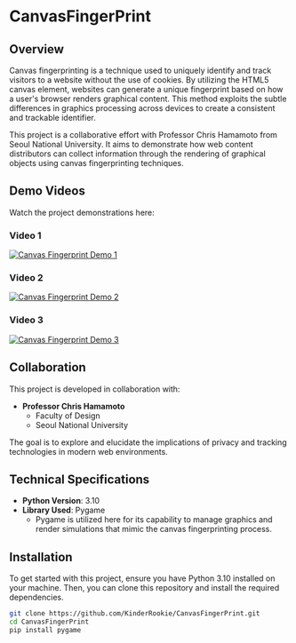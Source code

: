 # CanvasFingerPrint


## Overview
Canvas fingerprinting is a technique used to uniquely identify and track visitors to a website without the use of cookies. By utilizing the HTML5 canvas element, websites can generate a unique fingerprint based on how a user's browser renders graphical content. This method exploits the subtle differences in graphics processing across devices to create a consistent and trackable identifier.

This project is a collaborative effort with Professor Chris Hamamoto from Seoul National University. It aims to demonstrate how web content distributors can collect information through the rendering of graphical objects using canvas fingerprinting techniques.

## Demo Videos
Watch the project demonstrations here:

### Video 1
[![Canvas Fingerprint Demo 1](https://img.youtube.com/vi/8-trZCK4E5A/0.jpg)](https://youtu.be/8-trZCK4E5A?feature=shared)

### Video 2
[![Canvas Fingerprint Demo 2](https://img.youtube.com/vi/kJoj52XdRWU/0.jpg)](https://youtu.be/kJoj52XdRWU?feature=shared)

### Video 3
[![Canvas Fingerprint Demo 3](https://img.youtube.com/vi/o7_GlMh0HlE/0.jpg)](https://youtu.be/o7_GlMh0HlE?feature=shared)




## Collaboration
This project is developed in collaboration with:
- **Professor Chris Hamamoto**
  - Faculty of Design
  - Seoul National University

The goal is to explore and elucidate the implications of privacy and tracking technologies in modern web environments.

## Technical Specifications
- **Python Version**: 3.10
- **Library Used**: Pygame
  - Pygame is utilized here for its capability to manage graphics and render simulations that mimic the canvas fingerprinting process.

## Installation
To get started with this project, ensure you have Python 3.10 installed on your machine. Then, you can clone this repository and install the required dependencies.

```bash
git clone https://github.com/KinderRookie/CanvasFingerPrint.git
cd CanvasFingerPrint
pip install pygame


